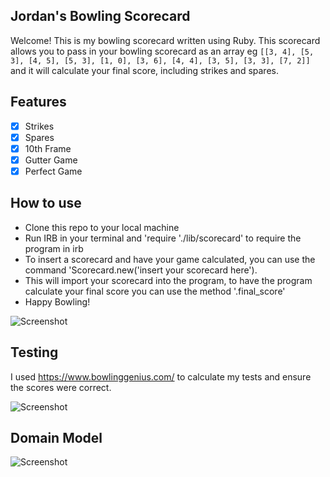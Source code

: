 ## Jordan's Bowling Scorecard

Welcome! This is my bowling scorecard written using Ruby. 
This scorecard allows you to pass in your bowling scorecard as an array eg ```[[3, 4], [5, 3], [4, 5], [5, 3], [1, 0], [3, 6], [4, 4], [3, 5], [3, 3], [7, 2]]``` and it will calculate your final score, including strikes and spares. 

## Features

  * [X] Strikes
  * [X] Spares
  * [X] 10th Frame
  * [X] Gutter Game
  * [X] Perfect Game

## How to use

- Clone this repo to your local machine
- Run IRB in your terminal and 'require './lib/scorecard' to require the program in irb
- To insert a scorecard and have your game calculated, you can use the command 'Scorecard.new('insert your scorecard here').
- This will import your scorecard into the program, to have the program calculate your final score you can use the method '.final_score'
- Happy Bowling! 

![Screenshot](https://imgur.com/Blw0tac.png)

## Testing

I used https://www.bowlinggenius.com/ to calculate my tests and ensure the scores were correct.

![Screenshot](https://imgur.com/1XinoDn.png)

## Domain Model

![Screenshot](https://imgur.com/IupQmSd.png)
